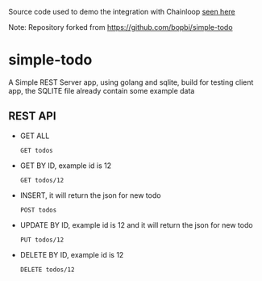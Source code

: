 Source code used to demo the integration with Chainloop [seen here](https://www.youtube.com/watch?v=iBTVpjNaE6M)

Note: Repository forked from https://github.com/bopbi/simple-todo

# simple-todo

A Simple REST Server app, using golang and sqlite, build for testing client app, the SQLITE file already contain some example data

## REST API

- GET ALL

      GET todos

- GET BY ID, example id is 12

      GET todos/12

- INSERT, it will return the json for new todo

      POST todos

- UPDATE BY ID, example id is 12 and it will return the json for new todo

      PUT todos/12

- DELETE BY ID, example id is 12

      DELETE todos/12
